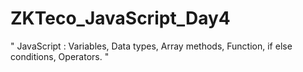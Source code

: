 # ZKTeco_JavaScript_Day4
" JavaScript : Variables, Data types, Array methods, Function, if else conditions, Operators. "
